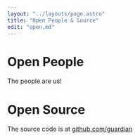 ```yaml
---
layout: "../layouts/page.astro"
title: "Open People & Source"
edit: "open.md"
---
```


# Open People

The people are us!

# Open Source

The source code is at [github.com/guardian](https://github.com/guardian)

